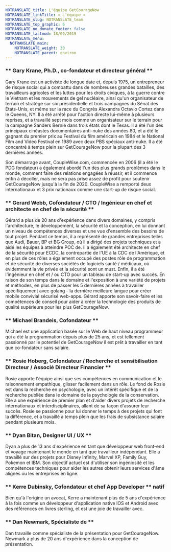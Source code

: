 ```yaml
---
NOTRANSLATE_title: L'équipe GetCourageNow
NOTRANSLATE_linkTitle: « L'équipe »
NOTRANSLATE_slug: NOTRANSLATE_team
NOTRANSLATE_top_graphic: 6
NOTRANSLATE_no_donate_footer: false
NOTRANSLATE_lastmod: 18/09/2019
NOTRANSLATE_menu:
  NOTRANSLATE_main:
    NOTRANSLATE_weight: 30
    NOTRANSLATE_parent: environ
---
```


### ** Gary Krane, Ph.D., co-fondateur et directeur général **

Gary Krane est un activiste de longue date et, depuis 1975, un entrepreneur de risque social qui a combattu dans de nombreuses grandes batailles, des travailleurs agricoles et les luttes pour les droits civiques, à la guerre contre le Vietnam et les mouvements de gel nucléaire, ainsi qu'un organisateur de terrain et stratège sur six présidentielle et trois campagnes du Sénat des États-Unis, et même sur la race du Congrès Alexandra Octavio Cortez dans le Queens, NY. Il a été arrêté pour l'action directe lui-même à plusieurs reprises, et a travaillé sept mois comme un organisateur sur le terrain pour la campagne Sanders Bernie dans trois états dont le Texas. Il a été l'un des principaux cinéastes documentaires anti-nuke des années 80, et a été le gagnant du premier prix au Festival du film américain en 1984 et le National Film and Video Festival en 1989 avec deux PBS spéciaux anti-nuke. Il a été concentré à temps plein sur GetCourageNow pour la plupart des 3 dernières années.

Son démarrage avant, CoupleWise.com, commencée en 2006 (il a été le PDG fondateur) a également abordé l'un des plus grands problèmes dans le monde, comment faire des relations engagées à réussir, et il commence enfin à décoller, mais ne sera pas prise assez de profit pour soutenir GetCourageNow jusqu'à la fin de 2020. CoupleWise a remporté deux internationaux et 3 prix nationaux comme une start-up de risque social.

### ** Gerard Webb, Cofondateur / CTO / Ingénieur en chef et architecte en chef de la sécurité **

Gérard a plus de 20 ans d'expérience dans divers domaines, y compris l'architecture, le développement, la sécurité et la conception, en lui donnant un niveau de compétences diverses et une vue d'ensemble des besoins de tout projet. Pendant ce temps, il a représenté de grandes entreprises telles que Audi, Bauer, BP et BG Group, où il a dirigé des projets techniques et a aidé les équipes à atteindre POC de. Il a également été architecte en chef de la sécurité pour ECDC, la contrepartie de l'UE à la CDC de l'Amérique, et en plus de ces rôles a également occupé des postes rôle de programmation et de sécurité de diverses sociétés de logiciels santé / médicaux, où évidemment la vie privée et la sécurité sont un must. Enfin, il a été l'ingénieur en chef et / ou CTO pour un tableau de start-up avec succès. En raison de son temps dans le domaine et l'exposition à une variété de projets et méthodes, en plus de passer les 5 dernières années à travailler spécifiquement avec golang - la dernière meilleure langue pour créer mobile convivial sécurisé web-apps. Gérard apporte son savoir-faire et les compétences de conseil pour aider à créer la technologie des produits de qualité supérieure pour les plus GetCourageNow.

### ** Michael Brandeis, Cofondateur **

Michael est une application basée sur le Web de haut niveau programmeur qui a été la programmation depuis plus de 25 ans, et est tellement passionné par le potentiel de GetCourageNow il est prêt à travailler en tant que co-fondateur sans salaire.

### ** Rosie Hoberg, Cofondateur / Recherche et sensibilisation Directeur / Associé Directeur Financier **

Rosie apporte l'équipe ainsi que ses compétences en communication et le raisonnement empathique, glisser facilement dans un rôle. Le fond de Rosie est dans la recherche en psychologie, avec un intérêt spécifique et de la recherche publiée dans le domaine de la psychologie de la conservation. Elle a une expérience de premier plan et d'aider divers projets de recherche internationaux et interdisciplinaires, allant de sa façon d'assurer leur succès. Rosie se passionne pour lui donner le temps à des projets qui font la différence, et a travaillé à temps plein que les frais de subsistance salaire pendant plusieurs mois.

### ** Dyan Bitan, Designer UI / UX **

Dyan a plus de 13 ans d'expérience en tant que développeur web front-end et voyage maintenant le monde en tant que travailleur indépendant. Elle a travaillé sur des projets pour Disney Infinity, Marvel XP, Family Guy, Pokemon et IBM. Son objectif actuel est d'utiliser son ingéniosité et les compétences techniques pour aider les autres obtenir leurs services d'âme alignés ou les entreprises en ligne.

### ** Kerre Dubinsky, Cofondateur et chef App Developer ** natif

Bien qu'à l'origine un avocat, Kerre a maintenant plus de 5 ans d'expérience à la fois comme un développeur d'application native IOS et Android avec des références en livres sterling, et est une joie de travailler avec.


### ** Dan Newmark, Spécialiste de **

Dan travaille comme spécialiste de la présentation pour GetCourageNow. Newmark a plus de 20 ans d'expérience dans la conception de présentation.